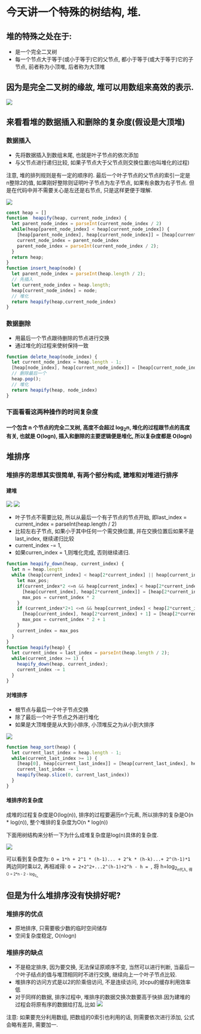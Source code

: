 # 今天讲一个特殊的树结构, 堆.

## 堆的特殊之处在于:

- 是一个完全二叉树
- 每一个节点大于等于(或小于等于)它的父节点, 都小于等于(或大于等于)它的子节点, 前者称为小顶堆, 后者称为大顶堆

## 因为是完全二叉树的缘故, 堆可以用数组来高效的表示.

![](img/heap_.jpeg)

## 来看看堆的数据插入和删除的复杂度(假设是大顶堆)

### 数据插入

- 先将数据插入到数组末尾, 也就是叶子节点的依次添加
- 与父节点进行递归比较, 如果子节点大于父节点则交换位置(也叫堆化的过程)

注意, 堆的排列规则是有一定的顺序的. 最后一个叶子节点的父节点的索引一定是 n整除2的值, 如果刚好整除则证明叶子节点为左子节点, 如果有余数为右子节点. 但是在代码中并不需要关心是左还是右节点, 只是这样更便于理解.

![](img/insert_heap.jpg)

```js
const heap = []
function  heapify(heap, current_node_index) {
  let parent_node_index = parseInt(current_node_index / 2)
  while(heap[parent_node_index] < heap[current_node_index]) {
    [heap[parent_node_index], heap[current_node_index]] = [heap[current_node_inde],heap[parent_node_index]]
    current_node_index = parent_node_index
    parent_node_index = parseInt(current_node_index / 2);
  }
  return heap;
}
function insert_heap(node) {
  let parent_node_index = parseInt(heap.length / 2);
  // 先插入
  let current_node_index = heap.length;
  heap[current_node_index] = node;
  // 堆化
  return heapify(heap,current_node_index)
}
```

### 数据删除

- 用最后一个节点跟待删除的节点进行交换
- 通过堆化的过程来使树保持一致

```js
function delete_heap(node_index) {
  let current_node_index = heap.length - 1;
  [heap[node_index], heap[current_node_index]] = [heap[current_node_index], heap[node_index]];
  // 删除最后一个
  heap.pop();
  // 堆化
  return heapify(heap, node_index)
}
```
### 下面看看这两种操作的时间复杂度

#### 一个包含 n 个节点的完全二叉树, 高度不会超过 log<sub>2</sub>n, 堆化的过程跟节点的高度有关, 也就是 O(logn), 插入和删除的主要逻辑便是堆化, 所以复杂度都是 O(logn)

## 堆排序

### 堆排序的思想其实很简单, 有两个部分构成, 建堆和对堆进行排序

#### 建堆

![](img/heapify_2.jpeg)
![](img/heapify_1.jpeg)
- 叶子节点不需要比较, 所以从最后一个有子节点的节点开始, 即last_index = current_index = parseInt(heap.length / 2)
- 比较左右子节点, 如果小于其中任何一个需交换位置, 并在交换位置后如果不是last_index, 继续递归比较
- current_index -= 1, 
- 如果curren_index = 1,则堆化完成, 否则继续递归.

```js
function heapify_down(heap, current_index) {
  let n = heap.length
  while (heap[current_index] < heap[2*current_index] || heap[current_index] < heap[2*current_index + 1]) {
    let max_pos;
    if(current_index*2 <=n && heap[current_index] < heap[2*current_index]) {
      [heap[current_index], heap[2*current_index]] = [heap[2*current_index], heap[current_index]]
      max_pos = current_index * 2
    }
    if (current_index*2+1 <=n && heap[current_index] < heap[2*current_index+1]) {
      [heap[current_index], heap[2*current_index] + 1] = [heap[2*current_index + 1], heap[current_index]]
      max_pox = current_index * 2 + 1
    }
    current_index = max_pos
  }
}
function heapify(heap) {
  let current_index = last_index = parseInt(heap.length / 2);
  while(current_index >= 1) {
    heapify_down(heap, current_index);
    current_index -= 1
  }
}
```
#### 对堆排序
- 根节点与最后一个叶子节点交换
- 除了最后一个叶子节点之外进行堆化
- 如果是大顶堆便是从大到小排序, 小顶堆反之为从小到大排序

![](img/heap_sort.jpg)

```js
function heap_sort(heap) {
  let current_last_index = heap.length - 1;
  while(current_last_index >= 1) {
    [heap[0], heap[current_last_index]] = [heap[current_last_index], heap[0]]
    current_last_index -= 1
    heapify(heap.slice(0, current_last_index))
  }
}
```
#### 堆排序的复杂度

成堆的过程复杂度是O(log(n)), 排序的过程要遍历n个元素, 所以排序的复杂是O(n * log(n)), 整个堆排的复杂度为O(n * log(n))

下面用树结构来分析一下为什么成堆复杂度是log(n)具体的复杂度.

![](img/heap_sort_O.jpeg)

可以看到复杂度为: `O = 1*h + 2^1 * (h-1)... + 2^k * (h-k)...+ 2^(h-1)*1`两边同时乘以2, 再相减得: `O = 2+2^2+...2^(h-1)+2^h - h = `, 将 h=log<sub>2<sub>n代入, 得 O = 2*n - 2 - log<sub>2<sub>n.

## 但是为什么堆排序没有快排好呢?

### 堆排序的优点 
- 原地排序, 只需要极少数的临时空间储存
- 空间复杂度稳定, O(nlogn)

### 堆排序的缺点
- 不是稳定排序, 因为要交换, 无法保证原顺序不变, 当然可以进行判断, 当最后一个叶子结点的值与堆顶相同时不进行交换, 继续向上一个叶子节点比较.
- 堆排序的访问方式是以2的阶乘倍访问, 不是连续访问, 对cpu的缓存利用效率低
- 对于同样的数据, 排序过程中, 堆排序的数据交换次数要高于快排.因为建堆的过程会将原有序的数据给打乱.比如
![](img/heap_sort_bad.jpeg)

注意: 如果要充分利用数组, 把数组的0索引也利用的话, 则需要依次进行添加, 公式会略有差异, 需要加一.